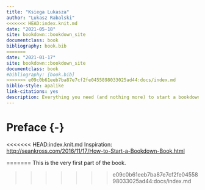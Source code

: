 ```yaml
--- 
title: "Ksiega Lukasza"
author: "Lukasz Rabalski"
<<<<<<< HEAD:index.knit.md
date: "2021-05-18"
site: bookdown::bookdown_site
documentclass: book
bibliography: book.bib
=======
date: "2021-01-17"
site: bookdown::bookdown_site
documentclass: book
#bibliography: [book.bib]
>>>>>>> e09c0b61eeb7ba87e7cf2fe0455898033025ad44:docs/index.md
biblio-style: apalike
link-citations: yes
description: Everything you need (and nothing more) to start a bookdown book.
---
```


# Preface {-}

<<<<<<< HEAD:index.knit.md
Inspiration:
http://seankross.com/2016/11/17/How-to-Start-a-Bookdown-Book.html

=======
This is the very first part of the book.
>>>>>>> e09c0b61eeb7ba87e7cf2fe0455898033025ad44:docs/index.md
